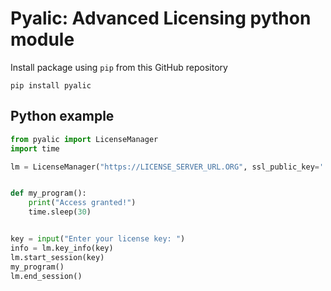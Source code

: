 # Pyalic: Advanced Licensing python module


Install package using `pip` from this GitHub repository

```shell
pip install pyalic
```



## Python example

```python
from pyalic import LicenseManager
import time

lm = LicenseManager("https://LICENSE_SERVER_URL.ORG", ssl_public_key='./trusted_cert.pem')


def my_program():
    print("Access granted!")
    time.sleep(30)


key = input("Enter your license key: ")
info = lm.key_info(key)
lm.start_session(key)
my_program()
lm.end_session()
```
